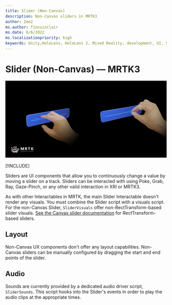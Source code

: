 ```yaml
---
title: Slider (Non-Canvas)
description: Non-Canvas sliders in MRTK3
author: Zee2
ms.author: finnsinclair
ms.date: 6/6/2022
ms.localizationpriority: high
keywords: Unity,HoloLens, HoloLens 2, Mixed Reality, development, UI, Slider, PinchSlider
---
```


# Slider (Non-Canvas) &#8212; MRTK3

![Slider example](../../../mrtk3-overview/images/UXBuildingBlocks/MRTK_UX_v3_Slider.png)

[!INCLUDE[](includes/canvas-reminder.md)]

Sliders are UI components that allow you to continuously change a value by moving a slider on a track. Sliders can be interacted with using Poke, Grab, Ray, Gaze-Pinch, or any other valid interaction in XRI or MRTK3.

As with other Interactables in MRTK, the main Slider Interactable doesn't render any visuals. You must combine the Slider script with a visuals script. For the non-Canvas Slider, `SliderVisuals` offer non-RectTransform-based slider visuals. [See the Canvas slider documentation](../../../mrtk3-uxcomponents/packages/uxcomponents/slider.md) for RectTransform-based sliders.

## Layout

Non-Canvas UX components don't offer any layout capabilities. Non-Canvas sliders can be manually configured by dragging the start and end points of the slider.

## Audio

Sounds are currently provided by a dedicated audio driver script, `SliderSounds`. This script hooks into the Slider's events in order to play the audio clips at the appropriate times.
